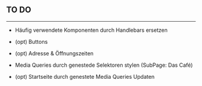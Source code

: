 ## TO DO
------------

- Häufig verwendete Komponenten durch Handlebars ersetzen
 - (opt) Buttons 
 - (opt) Adresse & Öffnungszeiten

- Media Queries durch genestede Selektoren stylen (SubPage: Das Café)
- (opt) Startseite durch genestete Media Queries Updaten